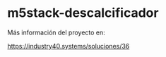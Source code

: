 # m5stack-descalcificador

Más información del proyecto en: 

https://industry40.systems/soluciones/36